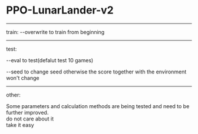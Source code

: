 # PPO-LunarLander-v2

------------
train:
  --overwrite to train from beginning  
  
------------
test:     
             
  --eval to test(defalut test 10 games)  

  --seed to change seed otherwise the score together with the environment won't change    

------------
other:        
   
  Some parameters and calculation methods are being tested and need to be further improved.     
  do not care about it     
  take it easy              

